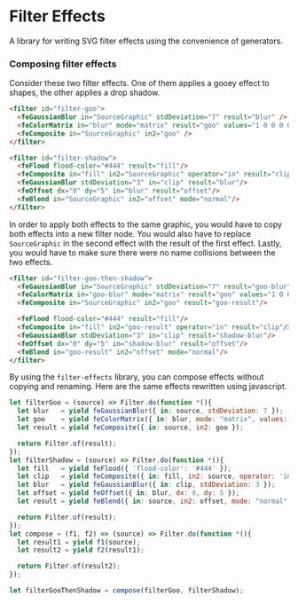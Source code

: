 # Filter Effects

A library for writing SVG filter effects using the convenience of generators.


### Composing filter effects

Consider these two filter effects. One of them applies a gooey effect to shapes,
the other applies a drop shadow.

```HTML
<filter id="filter-goo">
  <feGaussianBlur in="SourceGraphic" stdDeviation="7" result="blur" />
  <feColorMatrix in="blur" mode="matrix" result="goo" values="1 0 0 0 0  0 1 0 0 0  0 0 1 0 0  0 0 0 19 -9" />
  <feComposite in="SourceGraphic" in2="goo" />
</filter>

<filter id="filter-shadow">
  <feFlood flood-color="#444" result="fill"/>
  <feComposite in="fill" in2="SourceGraphic" operator="in" result="clip"/>
  <feGaussianBlur stdDeviation="3" in="clip" result="blur"/>
  <feOffset dx="0" dy="5" in="blur" result="offset"/>
  <feBlend in="SourceGraphic" in2="offset" mode="normal"/>
</filter>
```

In order to apply both effects to the same graphic, you would have to copy both
effects into a new filter node. You would also have to replace `SourceGraphic`
in the second effect with the result of the first effect. Lastly, you would have
to make sure there were no name collisions between the two effects.

```HTML
<filter id="filter-goo-then-shadow">
  <feGaussianBlur in="SourceGraphic" stdDeviation="7" result="goo-blur" />
  <feColorMatrix in="goo-blur" mode="matrix" result="goo" values="1 0 0 0 0  0 1 0 0 0  0 0 1 0 0  0 0 0 19 -9" />
  <feComposite in="SourceGraphic" in2="goo" result="goo-result"/>

  <feFlood flood-color="#444" result="fill"/>
  <feComposite in="fill" in2="goo-result" operator="in" result="clip"/>
  <feGaussianBlur stdDeviation="3" in="clip" result="shadow-blur"/>
  <feOffset dx="0" dy="5" in="shadow-blur" result="offset"/>
  <feBlend in="goo-result" in2="offset" mode="normal"/>
</filter>
```

By using the `filter-effects` library, you can compose effects without copying
and renaming. Here are the same effects rewritten using javascript.

```javascript
let filterGoo = (source) => Filter.do(function *(){
  let blur   = yield feGaussianBlur({ in: source, stdDeviation: 7 });
  let goo    = yield feColorMatrix({ in: blur, mode: "matrix", values: "1 0 0 0 0  0 1 0 0 0  0 0 1 0 0  0 0 0 19 -9" });
  let result = yield feComposite({ in: source, in2: goo });

  return Filter.of(result);
});
let filterShadow = (source) => Filter.do(function *(){
  let fill   = yield feFlood({ 'flood-color': '#444' });
  let clip   = yield feComposite({ in: fill, in2: source, operator: 'in' });
  let blur   = yield feGaussianBlur({ in: clip, stdDeviation: 3 });
  let offset = yield feOffset({ in: blur, dx: 0, dy: 5 });
  let result = yield feBlend({ in: source, in2: offset, mode: "normal" });

  return Filter.of(result);
});
let compose = (f1, f2) => (source) => Filter.do(function *(){
  let result1 = yield f1(source);
  let result2 = yield f2(result1);

  return Filter.of(result2);
});

let filterGooThenShadow = compose(filterGoo, filterShadow);
```
